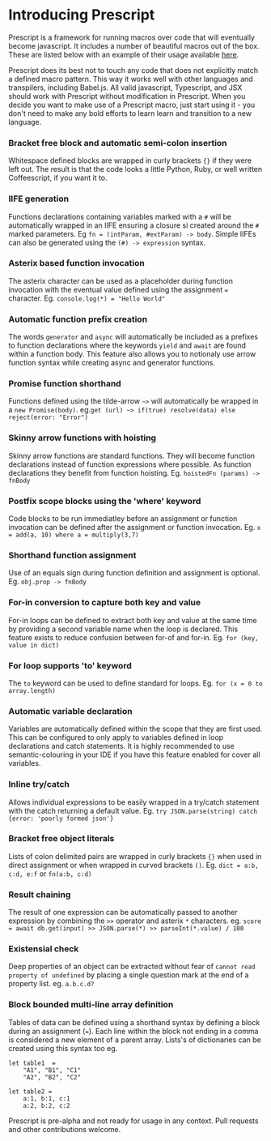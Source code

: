 # Introducing Prescript
Prescript is a framework for running macros over code that will eventually become javascript. It includes a number of beautiful macros out of the box. These are listed below with an example of their usage available [here](demo/input/example.pre.js). 

Prescript does its best not to touch any code that does not explicitly match a defined macro pattern. This way it works well with other languages and transpilers, including Babel.js. All valid javascript, Typescript, and JSX should work with Prescript without modification in Prescript. When you decide you want to make use of a Prescript macro, just start using it - you don't need to make any bold efforts to learn learn and transition to a new language.

### Bracket free block and automatic semi-colon insertion
Whitespace defined blocks are wrapped in curly brackets `{}` if they were left out. The result is that the code looks a little Python, Ruby, or well written Coffeescript, if you want it to.

### IIFE generation
Functions declarations containing variables marked with a `#` will be automatically wrapped in an IIFE ensuring a closure si created around the `#` marked parameters. Eg  `fn = (intParam, #extParam) -> body`. Simple IIFEs can also be generated using the `(#) -> expression` syntax. 

### Asterix based function invocation
The asterix character can be used as a placeholder during function invocation with the eventual value defined using the assignment `=` character. Eg.  `console.log(*) = "Hello World"`

### Automatic function prefix creation
The words `generator` and `async` will automatically be included as a prefixes to function declarations where the keywords `yield` and `await` are found within a function body. This feature also allows you to notionaly use arrow function syntax while creating async and generator functions.

### Promise function shorthand
Functions defined using the tilde-arrow `~>` will automatically be wrapped in a `new Promise(body)`. eg.`get (url) ~> if(true) resolve(data) else reject(error: "Error")`

### Skinny arrow functions with hoisting
Skinny arrow functions are standard functions. They will become function declarations instead of function expressions where possible. As function declarations they benefit from function hoisting. Eg. `hoistedFn (params) -> fnBody`

### Postfix scope blocks using the 'where' keyword
Code blocks to be run immediatley before an assignment or function invocation can be defined after the assignment or function invocation. Eg.  `x = add(a, 10) where a = multiply(3,7)`

### Shorthand function assignment
Use of an equals sign during function definition and assignment is optional. Eg. `obj.prop -> fnBody`

### For-in conversion to capture both key and value
For-in loops can be defined to extract both key and value at the same time by providing a second variable name when the loop is declared. This feature exists to reduce confusion between for-of and for-in. Eg. `for (key, value in dict)`

### For loop supports 'to' keyword
The `to` keyword can be used to define standard for loops. Eg. `for (x = 0 to array.length)`

### Automatic variable declaration
Variables are automatically defined within the scope that they are first used. This can be configured to only apply to variables defined in loop declarations and catch statements. It is highly recommended to use semantic-colouring in your IDE if you have this feature enabled for cover all variables.

### Inline try/catch
Allows individual expressions to be easily wrapped in a try/catch statement with the catch returning a default value. Eg. `try JSON.parse(string) catch {error: 'poorly formed json'}`

### Bracket free object literals
Lists of colon delimited pairs are wrapped in curly brackets `{}` when used in direct assignment or when wrapped in curved brackets `()`. Eg. `dict = a:b, c:d, e:f` or `fn(a:b, c:d)`

### Result chaining
The result of one expression can be automatically passed to another expression by combining the `>>` operator and asterix `*` characters. eg. `score = await db.get(input) >> JSON.parse(*) >> parseInt(*.value) / 100`

### Existensial check
Deep properties of an object can be extracted without fear of `cannot read property of undefined` by placing a single question mark at the end of a property list. eg. `a.b.c.d?`

### Block bounded multi-line array definition
Tables of data can be defined using a shorthand syntax by defining a block during an assignment (`=`). Each line within the block not ending in a comma is considered a new element of a parent array. Lists's of dictionaries can be created using this syntax too  eg.

```
let table1  = 
    "A1", "B1", "C1"
    "A2", "B2", "C2"
    
let table2 = 
    a:1, b:1, c:1
    a:2, b:2, c:2
```

Prescript is pre-alpha and not ready for usage in any context. Pull requests and other contributions welcome.
